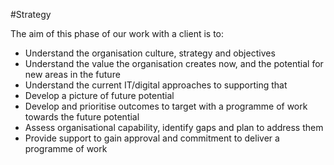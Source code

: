 \#Strategy

The aim of this phase of our work with a client is to:

* Understand the organisation culture, strategy and objectives
* Understand the value the organisation creates now, and the potential for new areas in the future
* Understand the current IT\/digital approaches to supporting that
* Develop a picture of future potential
* Develop and prioritise outcomes to target with a programme of work towards the future potential
* Assess organisational capability, identify gaps and plan to address them
* Provide support to gain approval and commitment to deliver a programme of work

